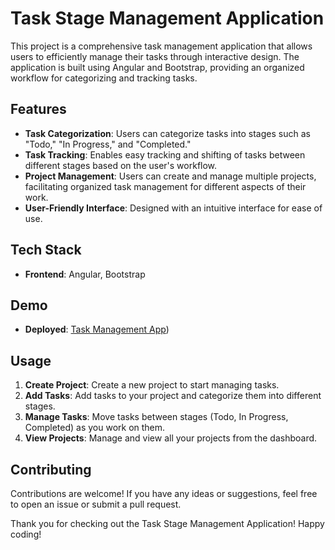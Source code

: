 # Task Stage Management Application

This project is a comprehensive task management application that allows users to efficiently manage their tasks through interactive design. The application is built using Angular and Bootstrap, providing an organized workflow for categorizing and tracking tasks.

## Features

- **Task Categorization**: Users can categorize tasks into stages such as "Todo," "In Progress," and "Completed."
- **Task Tracking**: Enables easy tracking and shifting of tasks between different stages based on the user's workflow.
- **Project Management**: Users can create and manage multiple projects, facilitating organized task management for different aspects of their work.
- **User-Friendly Interface**: Designed with an intuitive interface for ease of use.

## Tech Stack

- **Frontend**: Angular, Bootstrap

## Demo

- **Deployed**: [Task Management App](https://task-management-app-angular.vercel.app/))



## Usage

1. **Create Project**: Create a new project to start managing tasks.
2. **Add Tasks**: Add tasks to your project and categorize them into different stages.
3. **Manage Tasks**: Move tasks between stages (Todo, In Progress, Completed) as you work on them.
4. **View Projects**: Manage and view all your projects from the dashboard.

## Contributing

Contributions are welcome! If you have any ideas or suggestions, feel free to open an issue or submit a pull request.



Thank you for checking out the Task Stage Management Application! Happy coding!
